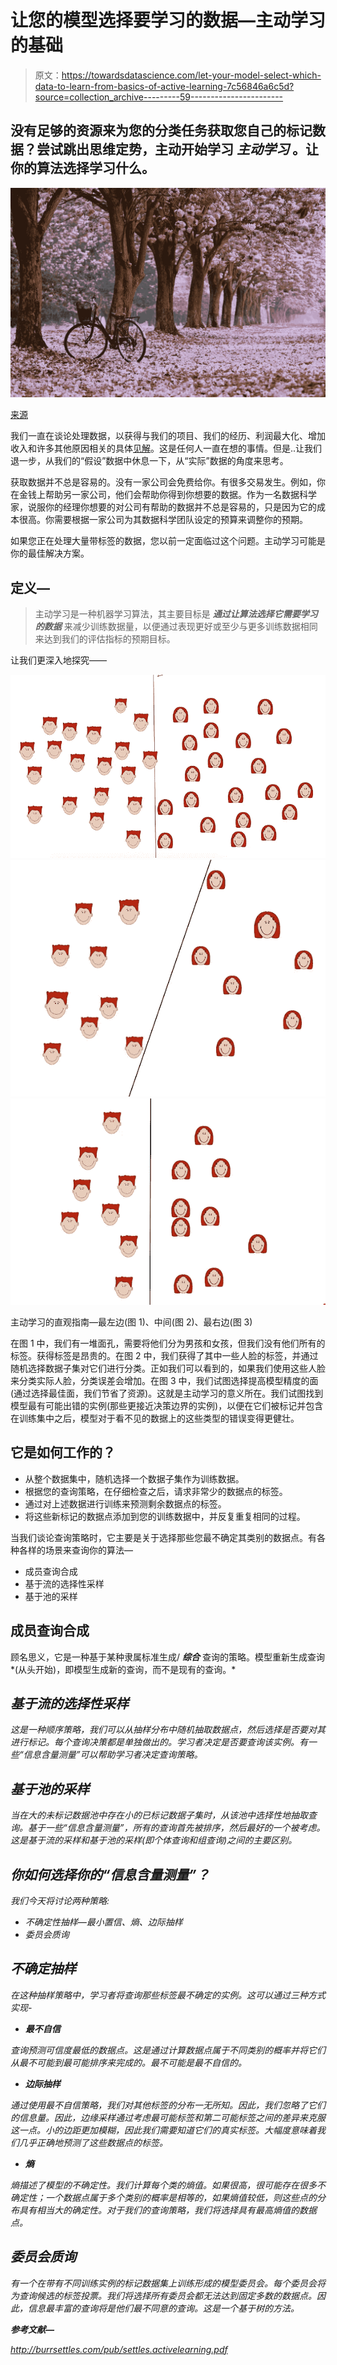 # 让您的模型选择要学习的数据—主动学习的基础

> 原文：<https://towardsdatascience.com/let-your-model-select-which-data-to-learn-from-basics-of-active-learning-7c56846a6c5d?source=collection_archive---------59----------------------->

## 没有足够的资源来为您的分类任务获取您自己的标记数据？尝试跳出思维定势，主动开始学习 ***主动学习*** 。让你的算法选择学习什么。

![](img/c8f484c18c59b381d474e91a321de05c.png)

[来源](https://thewallpaper.co/hd-wallpaper-spring-forest-beautiful-nature-earth-hd-flower-tree-park-bicycle-landscape-mood-jpg/)

我们一直在谈论处理数据，以获得与我们的项目、我们的经历、利润最大化、增加收入和许多其他原因相关的具体[见解](/most-used-word-as-a-data-scientist-insights-b84b5a2966a2)。这是任何人一直在想的事情。但是..让我们退一步，从我们的“假设”数据中休息一下，从“实际”数据的角度来思考。

获取数据并不总是容易的。没有一家公司会免费给你。有很多交易发生。例如，你在金钱上帮助另一家公司，他们会帮助你得到你想要的数据。作为一名数据科学家，说服你的经理你想要的对公司有帮助的数据并不总是容易的，只是因为它的成本很高。你需要根据一家公司为其数据科学团队设定的预算来调整你的预期。

如果您正在处理大量带标签的数据，您以前一定面临过这个问题。主动学习可能是你的最佳解决方案。

## 定义—

> 主动学习是一种机器学习算法，其主要目标是 ***通过让算法选择它需要学习的数据*** 来减少训练数据量，以便通过表现更好或至少与更多训练数据相同来达到我们的评估指标的预期目标。

让我们更深入地探究——

![](img/3cc42f4f0eb3e15c1c73d142d0b2479e.png)![](img/72aea6ff2e20ee101a109fc7a9d56a59.png)![](img/c247b11fb1f46c5c5b8c5d10fff6e61f.png)

主动学习的直观指南—最左边(图 1)、中间(图 2)、最右边(图 3)

在图 1 中，我们有一堆面孔，需要将他们分为男孩和女孩，但我们没有他们所有的标签。获得标签是昂贵的。在图 2 中，我们获得了其中一些人脸的标签，并通过随机选择数据子集对它们进行分类。正如我们可以看到的，如果我们使用这些人脸来分类实际人脸，分类误差会增加。在图 3 中，我们试图选择提高模型精度的面(通过选择最佳面，我们节省了资源)。这就是主动学习的意义所在。我们试图找到模型最有可能出错的实例(那些更接近决策边界的实例)，以便在它们被标记并包含在训练集中之后，模型对于看不见的数据上的这些类型的错误变得更健壮。

## 它是如何工作的？

*   从整个数据集中，随机选择一个数据子集作为训练数据。
*   根据您的查询策略，在仔细检查之后，请求非常少的数据点的标签。
*   通过对上述数据进行训练来预测剩余数据点的标签。
*   将这些新标记的数据点添加到您的训练数据中，并反复重复相同的过程。

当我们谈论查询策略时，它主要是关于选择那些您最不确定其类别的数据点。有各种各样的场景来查询你的算法—

*   成员查询合成
*   基于流的选择性采样
*   基于池的采样

## 成员查询合成

顾名思义，它是一种基于某种隶属标准生成/ ***综合*** 查询的策略。模型重新生成查询*(从头开始)，即模型生成新的查询，而不是现有的查询。*

## *基于流的选择性采样*

*这是一种顺序策略，我们可以从抽样分布中随机抽取数据点，然后选择是否要对其进行标记。每个查询决策都是单独做出的。学习者决定是否要查询该实例。有一些“信息含量测量”可以帮助学习者决定查询策略。*

## *基于池的采样*

*当在大的未标记数据池中存在小的已标记数据子集时，从该池中选择性地抽取查询。基于一些“信息含量测量”，所有的查询首先被排序，然后最好的一个被考虑。这是基于流的采样和基于池的采样(即个体查询和组查询)之间的主要区别。*

## *你如何选择你的“信息含量测量”？*

*我们今天将讨论两种策略:*

*   *不确定性抽样—最小置信、熵、边际抽样*
*   *委员会质询*

## *不确定抽样*

*在这种抽样策略中，学习者将查询那些标签最不确定的实例。这可以通过三种方式实现-*

*   ***最不自信***

*查询预测可信度最低的数据点。这是通过计算数据点属于不同类别的概率并将它们从最不可能到最可能排序来完成的。最不可能是最不自信的。*

*   ***边际抽样***

*通过使用最不自信策略，我们对其他标签的分布一无所知。因此，我们忽略了它们的信息量。因此，边缘采样通过考虑最可能标签和第二可能标签之间的差异来克服这一点。小的边距更加模糊，因此我们需要知道它们的真实标签。大幅度意味着我们几乎正确地预测了这些数据点的标签。*

*   ***熵***

*熵描述了模型的不确定性。我们计算每个类的熵值。如果很高，很可能存在很多不确定性；一个数据点属于多个类别的概率是相等的，如果熵值较低，则这些点的分布具有相当大的确定性。对于我们的查询策略，我们将选择具有最高熵值的数据点。*

## *委员会质询*

*有一个在带有不同训练实例的标记数据集上训练形成的模型委员会。每个委员会将为查询候选的标签投票。我们将选择所有委员会都无法达到固定多数的数据点。因此，信息最丰富的查询将是他们最不同意的查询。这是一个基于树的方法。*

***参考文献—***

*http://burrsettles.com/pub/settles.activelearning.pdf*